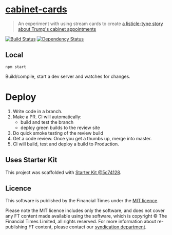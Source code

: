 # [cabinet-cards](https://ig.ft.com/trump-cabinet/)

> An experiment with using stream cards to create [a listicle-type story about Trump's cabinet appointments](https://ig.ft.com/sites/trump-cabinet/)

[![Build Status][circle-image]][circle-url] [![Dependency Status][devdeps-image]][devdeps-url]

## Local

```
npm start
```

Build/compile, start a dev server and watches for changes.

# Deploy

1. Write code in a branch.
2. Make a PR. CI will automatically:
    * build and test the branch
    * deploy green builds to the review site
3. Do quick smoke testing of the review build
4. Get a code review. Once you get a thumbs up, merge into master.
5. CI will build, test and deploy a build to Production.


## Uses Starter Kit

This project was scaffolded with [Starter Kit @5c74128](https://github.com/ft-interactive/starter-kit/tree/5c74128).

## Licence
This software is published by the Financial Times under the [MIT licence](http://opensource.org/licenses/MIT).

Please note the MIT licence includes only the software, and does not cover any FT content made available using the software, which is copyright &copy; The Financial Times Limited, all rights reserved. For more information about re-publishing FT content, please contact our [syndication department](http://syndication.ft.com/).

<!-- badge URLs -->
[circle-url]: https://circleci.com/gh/ft-interactive/cabinet-cards
[circle-image]: https://circleci.com/gh/ft-interactive/cabinet-cards/tree/master.svg?style=shield

[devdeps-url]: https://david-dm.org/ft-interactive/cabinet-cards#info=devDependencies
[devdeps-image]: https://img.shields.io/david/dev/ft-interactive/cabinet-cards.svg?style=flat-square

